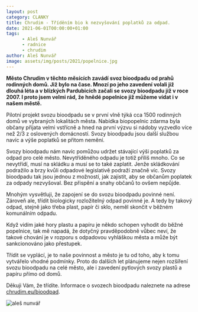 ```yaml
---
layout: post
category: CLANKY
title: Chrudim - Tříděním bio k nezvyšování poplatků za odpad.
date: 2021-06-01T00:00:00+01:00
tags: 
      - Aleš Nunvář
      - radnice
      - chrudim
author: Aleš Nunvář
image: assets/img/posts/2021/popelnice.jpg
---
```



**Město Chrudim v těchto měsících zavádí svoz bioodpadu od prahů rodinných domů. Již bylo na čase. Mnozí po jeho zavedení volali již dlouhá léta a v blízkých Pardubicích začali se svozy bioodpadu již v roce 2007. I proto jsem velmi rád, že hnědé popelnice již můžeme vídat i v našem městě.**

Pilotní projekt svozu bioodpadu se v první vlně týká cca 1500 rodinných domů ve vybraných lokalitách města. Nabídka biopopelnic zdarma byla občany přijata velmi vstřícně a hned na první výzvu si nádoby vyzvedlo více než 2/3 z oslovených domácností. Svozy bioodpadu jsou další službou navíc a výše poplatků se přitom nemění.

Svozy bioodpadu nám navíc pomůžou udržet stávající výši poplatků za odpad pro celé město. Nevytříděného odpadu je totiž příliš mnoho. Co se nevytřídí, musí na skládku a musí se to také zaplatit. Jenže skládkování podražilo a brzy kvůli odpadové legislativě podraží značně víc. Svozy bioodpadu tak jsou jednou z možností, jak zajistit, aby se občanům poplatek za odpady nezvyšoval. Bez přispění a snahy občanů to ovšem nepůjde.

Mnohým vysvětluji, že zapojení se do svozu bioodpadu povinné není. Zároveň ale, třídit biologicky rozložitelný odpad povinné je. A tedy by takový odpad, stejně jako třeba plast, papír či sklo, neměl skončit v běžném komunálním odpadu.

Když vidím jaké hory plastu a papíru je někdo schopen vyhodit do běžné popelnice, tak mě napadá, že dotyčný pravděpodobně vůbec neví, že takové chování je v rozporu s odpadovou vyhláškou města a může být sankcionováno jako přestupek.

Třídit se vyplácí, je to naše povinnost a město je tu od toho, aby k tomu vytvářelo vhodné podmínky. Proto do dalších let plánujeme nejen rozšíření svozu bioodpadu na celé město, ale i zavedení pytlových svozy plastů a papíru přímo od domů.

Děkuji Vám, že třídíte. Informace o svozech bioodpadu naleznete na adrese [chrudim.eu/bioodpad](chrudim.eu/bioodpad).

![aleš nunvář](/assets/img/posts/2020/alesnunvar.jpg)
